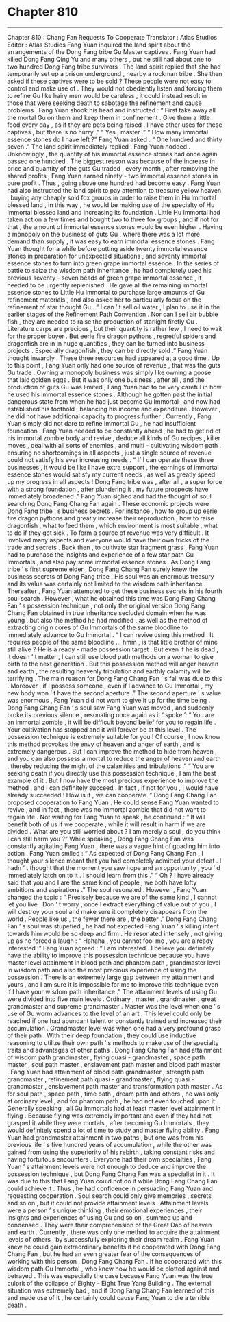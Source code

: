 
# Chapter 810


---

Chapter 810 : Chang Fan Requests To Cooperate
Translator :
Atlas Studios
Editor :
Atlas Studios
Fang Yuan inquired the land spirit about the arrangements of the Dong Fang tribe Gu Master captives .
Fang Yuan had killed Dong Fang Qing Yu and many others , but he still had about one to two hundred Dong Fang tribe survivors .
The land spirit replied that she had temporarily set up a prison underground , nearby a rockman tribe . She then asked if these captives were to be sold ?
These people were not easy to control and make use of . They would not obediently listen and forcing them to refine Gu like hairy men would be careless , it could instead result in those that were seeking death to sabotage the refinement and cause problems .
Fang Yuan shook his head and instructed : “ First take away all the mortal Gu on them and keep them in confinement . Give them a little food every day , as if they are pets being raised . I have other uses for these captives , but there is no hurry .”
“ Yes , master .”
“ How many immortal essence stones do I have left ?” Fang Yuan asked .
“ One hundred and thirty seven .” The land spirit immediately replied .
Fang Yuan nodded . Unknowingly , the quantity of his immortal essence stones had once again passed one hundred .
The biggest reason was because of the increase in price and quantity of the guts Gu traded , every month , after removing the shared profits , Fang Yuan earned ninety - two immortal essence stones in pure profit .
Thus , going above one hundred had become easy .
Fang Yuan had also instructed the land spirit to pay attention to treasure yellow heaven , buying any cheaply sold fox groups in order to raise them in Hu Immortal blessed land , in this way , he would be making use of the specialty of Hu Immortal blessed land and increasing its foundation .
Little Hu Immortal had taken action a few times and bought two to three fox groups , and if not for that , the amount of immortal essence stones would be even higher .
Having a monopoly on the business of guts Gu , where there was a lot more demand than supply , it was easy to earn immortal essence stones .
Fang Yuan thought for a while before putting aside twenty immortal essence stones in preparation for unexpected situations , and seventy immortal essence stones to turn into green grape immortal essence . In the series of battle to seize the wisdom path inheritance , he had completely used his previous seventy - seven beads of green grape immortal essence , it needed to be urgently replenished .
He gave all the remaining immortal essence stones to Little Hu Immortal to purchase large amounts of Gu refinement materials , and also asked her to particularly focus on the refinement of star thought Gu .
“ I can ’ t sell oil water , I plan to use it in the earlier stages of the Refinement Path Convention . Nor can I sell air bubble fish , they are needed to raise the production of starlight firefly Gu . Literature carps are precious , but their quantity is rather few , I need to wait for the proper buyer . But eerie fire dragon pythons , regretful spiders and dragonfish are in in huge quantities , they can be turned into business projects . Especially dragonfish , they can be directly sold .” Fang Yuan thought inwardly .
These three resources had appeared at a good time .
Up to this point , Fang Yuan only had one source of revenue , that was the guts Gu trade .
Owning a monopoly business was simply like owning a goose that laid golden eggs .
But it was only one business , after all , and the production of guts Gu was limited , Fang Yuan had to be very careful in how he used his immortal essence stones . Although he gotten past the initial dangerous state from when he had just become Gu Immortal , and now had established his foothold , balancing his income and expenditure . However , he did not have additional capacity to progress further . Currently , Fang Yuan simply did not dare to refine Immortal Gu , he had insufficient foundation .
Fang Yuan needed to be constantly ahead , he had to get rid of his immortal zombie body and revive , deduce all kinds of Gu recipes , killer moves , deal with all sorts of enemies , and multi - cultivating wisdom path , ensuring no shortcomings in all aspects , just a single source of revenue could not satisfy his ever increasing needs .
“ If I can operate these three businesses , it would be like I have extra support , the earnings of immortal essence stones would satisfy my current needs , as well as greatly speed up my progress in all aspects ! Dong Fang tribe was , after all , a super force with a strong foundation , after plundering it , my future prospects have immediately broadened .”
Fang Yuan sighed and had the thought of soul searching Dong Fang Chang Fan again .
These economic projects were Dong Fang tribe ’ s business secrets . For instance , how to group up eerie fire dragon pythons and greatly increase their reproduction , how to raise dragonfish , what to feed them , which environment is most suitable , what to do if they got sick .
To form a source of revenue was very difficult . It involved many aspects and everyone would have their own tricks of the trade and secrets . Back then , to cultivate star fragment grass , Fang Yuan had to purchase the insights and experience of a few star path Gu Immortals , and also pay some immortal essence stones .
As Dong Fang tribe ’ s first supreme elder , Dong Fang Chang Fan surely knew the business secrets of Dong Fang tribe .
His soul was an enormous treasury and its value was certainly not limited to the wisdom path inheritance .
Thereafter , Fang Yuan attempted to get these business secrets in his fourth soul search .
However , what he obtained this time was Dong Fang Chang Fan ’ s possession technique , not only the original version Dong Fang Chang Fan obtained in true inheritance secluded domain when he was young , but also the method he had modified , as well as the method of extracting origin cores of Gu Immortals of the same bloodline to immediately advance to Gu Immortal .
“ I can revive using this method . It requires people of the same bloodline … hmm , is that little brother of mine still alive ? He is a ready - made possession target . But even if he is dead , it doesn ’ t matter , I can still use blood path methods on a woman to give birth to the next generation . But this possession method will anger heaven and earth , the resulting heavenly tribulation and earthly calamity will be terrifying . The main reason for Dong Fang Chang Fan ’ s fall was due to this . Moreover , if I possess someone , even if I advance to Gu Immortal , my new body won ’ t have the second aperture .”
The second aperture ’ s value was enormous , Fang Yuan did not want to give it up for the time being .
Dong Fang Chang Fan ’ s soul saw Fang Yuan was moved , and suddenly broke its previous silence , resonating once again as it ‘ spoke ’: “ You are an immortal zombie , it will be difficult beyond belief for you to regain life . Your cultivation has stopped and it will forever be at this level . The possession technique is extremely suitable for you ! Of course , I now know this method provokes the envy of heaven and anger of earth , and is extremely dangerous . But I can improve the method to hide from heaven , and you can also possess a mortal to reduce the anger of heaven and earth , thereby reducing the might of the calamities and tribulations .”
“ You are seeking death if you directly use this possession technique , I am the best example of it . But I now have the most precious experience to improve the method , and I can definitely succeed . In fact , if not for you , I would have already succeeded ! How is it , we can cooperate .”
Dong Fang Chang Fan proposed cooperation to Fang Yuan .
He could sense Fang Yuan wanted to revive , and in fact , there was no immortal zombie that did not want to regain life .
Not waiting for Fang Yuan to speak , he continued : “ It will benefit both of us if we cooperate , while it will result in harm if we are divided . What are you still worried about ? I am merely a soul , do you think I can still harm you ?”
While speaking , Dong Fang Chang Fan was constantly agitating Fang Yuan , there was a vague hint of goading him into action .
Fang Yuan smiled : “ As expected of Dong Fang Chang Fan , I thought your silence meant that you had completely admitted your defeat . I hadn ’ t thought that the moment you saw hope and an opportunity , you ’ d immediately latch on to it . I should learn from this .”
“ Oh ? I have already said that you and I are the same kind of people , we both have lofty ambitions and aspirations .” The soul resonated .
However , Fang Yuan changed the topic : “ Precisely because we are of the same kind , I cannot let you live . Don ’ t worry , once I extract everything of value out of you , I will destroy your soul and make sure it completely disappears from the world . People like us , the fewer there are , the better .”
Dong Fang Chang Fan ’ s soul was stupefied , he had not expected Fang Yuan ’ s killing intent towards him would be so deep and firm . He resonated intensely , not giving up as he forced a laugh : “ Hahaha , you cannot fool me , you are already interested !”
Fang Yuan agreed : “ I am interested . I believe you definitely have the ability to improve this possession technique because you have master level attainment in blood path and phantom path , grandmaster level in wisdom path and also the most precious experience of using the possession . There is an extremely large gap between my attainment and yours , and I am sure it is impossible for me to improve this technique even if I have your wisdom path inheritance .”
The attainment levels of using Gu were divided into five main levels .
Ordinary , master , grandmaster , great grandmaster and supreme grandmaster .
Master was the level when one ’ s use of Gu worm advances to the level of an art . This level could only be reached if one had abundant talent or constantly trained and increased their accumulation .
Grandmaster level was when one had a very profound grasp of their path . With their deep foundation , they could use inductive reasoning to utilize their own path ’ s methods to make use of the specialty traits and advantages of other paths .
Dong Fang Chang Fan had attainment of wisdom path grandmaster , flying quasi - grandmaster , space path master , soul path master , enslavement path master and blood path master .
Fang Yuan had attainment of blood path grandmaster , strength path grandmaster , refinement path quasi - grandmaster , flying quasi - grandmaster , enslavement path master and transformation path master . As for soul path , space path , time path , dream path and others , he was only at ordinary level , and for phantom path , he had not even touched upon it .
Generally speaking , all Gu Immortals had at least master level attainment in flying . Because flying was extremely important and even if they had not grasped it while they were mortals , after becoming Gu Immortals , they would definitely spend a lot of time to study and master flying ability .
Fang Yuan had grandmaster attainment in two paths , but one was from his previous life ’ s five hundred years of accumulation , while the other was gained from using the superiority of his rebirth , taking constant risks and having fortuitous encounters .
Everyone had their own specialties , Fang Yuan ’ s attainment levels were not enough to deduce and improve the possession technique , but Dong Fang Chang Fan was a specialist in it .
It was due to this that Fang Yuan could not do it while Dong Fang Chang Fan could achieve it . Thus , he had confidence in persuading Fang Yuan and requesting cooperation .
Soul search could only give memories , secrets and so on , but it could not provide attainment levels .
Attainment levels were a person ’ s unique thinking , their emotional experiences , their insights and experiences of using Gu and so on , summed up and condensed . They were their comprehension of the Great Dao of heaven and earth .
Currently , there was only one method to acquire the attainment levels of others , by successfully exploring their dream realm .
Fang Yuan knew he could gain extraordinary benefits if he cooperated with Dong Fang Chang Fan , but he had an even greater fear of the consequences of working with this person , Dong Fang Chang Fan . If he cooperated with this wisdom path Gu Immortal , who knew how he would be plotted against and betrayed .
This was especially the case because Fang Yuan was the true culprit of the collapse of Eighty - Eight True Yang Building . The external situation was extremely bad , and if Dong Fang Chang Fan learned of this and made use of it , he certainly could cause Fang Yuan to die a terrible death .

---

